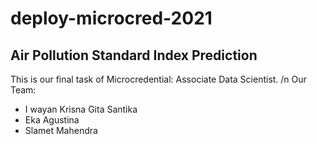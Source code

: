 # deploy-microcred-2021

## Air Pollution Standard Index Prediction
This is our final task of Microcredential: Associate Data Scientist. /n
Our Team:
- I wayan Krisna Gita Santika
- Eka Agustina
- Slamet Mahendra



